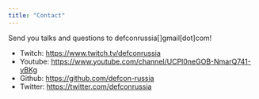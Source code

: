 ```yaml
---
title: "Contact"
---
```


Send you talks and questions to defconrussia[]gmail[dot]com! 

- Twitch: https://www.twitch.tv/defconrussia
- Youtube: https://www.youtube.com/channel/UCPl0neGOB-NmarQ741-yBKg
- Github: https://github.com/defcon-russia
- Twitter: https://twitter.com/defconrussia